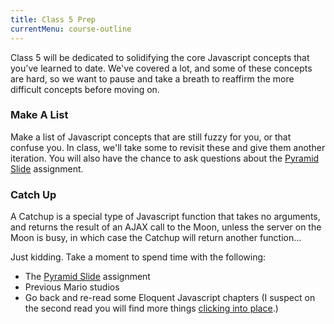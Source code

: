 ```yaml
---
title: Class 5 Prep
currentMenu: course-outline
---
```


Class 5 will be dedicated to solidifying the core Javascript concepts that you've learned to date. We've covered a lot, and some of these concepts are hard, so we want to pause and take a breath to reaffirm the more difficult concepts before moving on.

### Make A List

Make a list of Javascript concepts that are still fuzzy for you, or that confuse you. In class, we'll take some to revisit these and give them another iteration. You will also have the chance to ask questions about the [Pyramid Slide](../materials/assignments/pyramid-slide) assignment.

### Catch Up

A Catchup is a special type of Javascript function that takes no arguments, and returns the result of an AJAX call to the Moon, unless the server on the Moon is busy, in which case the Catchup will return another function...

Just kidding. Take a moment to spend time with the following:

- The [Pyramid Slide](../materials/assignments/pyramid-slide) assignment
- Previous Mario studios
- Go back and re-read some Eloquent Javascript chapters (I suspect on the second read you will find more things [clicking into place][gif-epiphany].)

[gif-epiphany]: http://giphy.com/gifs/scott-pilgrim-epiphany-understand-sM4ALgO3D7F8k
